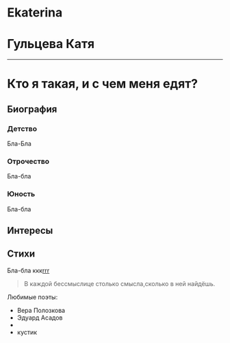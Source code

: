 # Ekaterina
# Гульцева Катя

-------------------

# Кто я такая, и с чем меня едят?
## Биография

### Детство
Бла-Бла
### Отрочество
Бла-бла
### Юность
Бла-бла

## Интересы
## Стихи
Бла-бла
ккк[rrr](https://vk.com/away.php?to=https%3A%2F%2Fstihi.ru%2Favtor%2Fgultsevak&post=153646219_2632&cc_key= "страница")

> В каждой бессмыслице столько смысла,сколько в ней найдёшь.

Любимые поэты:
+ Вера Полозкова
+ Эдуард Асадов
+ 
+ кустик
